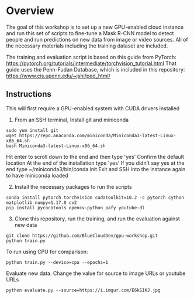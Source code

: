 # Overview

The goal of this workshop is to set up a new GPU-enabled cloud instance and run this set of scripts to fine-tune a Mask R-CNN model to detect people and run predictions on new data from image or video sources. All of the necessary materials including the training dataset are included.

The training and evaluation script is based on this guide from PyTorch: https://pytorch.org/tutorials/intermediate/torchvision_tutorial.html
That guide uses the Penn-Fudan Database, which is included in this repository: https://www.cis.upenn.edu/~jshi/ped_html/

## Instructions

This will first require a GPU-enabled system with CUDA drivers installed

1. From an SSH terminal, Install git and miniconda
   
```
sudo yum install git
wget https://repo.anaconda.com/miniconda/Miniconda3-latest-Linux-x86_64.sh
bash Miniconda3-latest-Linux-x86_64.sh
```
Hit enter to scroll down to the end and then type 'yes'
Confirm the default location
At the end of the installation type 'yes'
If you didn't say yes at the end type ~/miniconda3/bin/conda init
Exit and SSH into the instance again to have miniconda loaded

2. Install the necessary packages to run the scripts
```
conda install pytorch torchvision cudatoolkit=10.2 -c pytorch cython matplotlib numpy=1.17.0 cv2
pip install pycocotools opencv-python pafy youtube-dl
```
3. Clone this repository, run the training, and run the evaluation against new data

```
git clone https://github.com/BlueCloudDev/gpu-workshop.git
python train.py
```
To run using CPU for comparison: 
```
python train.py --device=cpu --epochs=1
```
Evaluate new data. Change the value for source to image URLs or youtube URLs
```
python evaluate.py --source=https://i.imgur.com/E6kSIKJ.jpg
```
